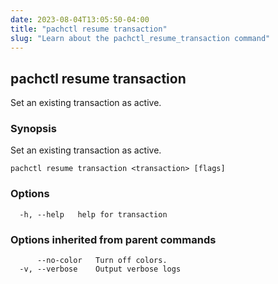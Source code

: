 ```yaml
---
date: 2023-08-04T13:05:50-04:00
title: "pachctl resume transaction"
slug: "Learn about the pachctl_resume_transaction command"
---
```


## pachctl resume transaction

Set an existing transaction as active.

### Synopsis

Set an existing transaction as active.

```
pachctl resume transaction <transaction> [flags]
```

### Options

```
  -h, --help   help for transaction
```

### Options inherited from parent commands

```
      --no-color   Turn off colors.
  -v, --verbose    Output verbose logs
```


